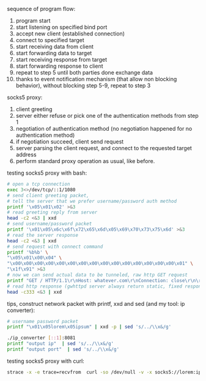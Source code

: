 sequence of program flow:
1. program start
2. start listening on specified bind port
3. accept new client (established connection)
4. connect to specified target
5. start receiving data from client
6. start forwarding data to target
7. start receiving response from target
8. start forwarding response to client
9. repeat to step 5 until both parties done exchange data
10. thanks to event notification mechanism (that allow non blocking behavior), without blocking step 5-9, repeat to step 3

socks5 proxy:
1. client greeting
2. server either refuse or pick one of the authentication methods from step 1
3. negotiation of authentication method (no negotiation happened for no authentication method)
4. if negotiation succeed, client send request
4. server parsing the client request, and connect to the requested target address
5. perform standard proxy operation as usual, like before.

testing socks5 proxy with bash:
```bash
# open a tcp connection
exec 3<>/dev/tcp/::1/1080
# send client greeting packet,
# tell the server that we prefer username/password auth method
printf '\x05\x01\x02' >&3
# read greeting reply from server
head -c2 <&3 | xxd
# send username/password packet
printf '\x01\x05\x6c\x6f\x72\x65\x6d\x05\x69\x70\x73\x75\x6d' >&3
# read the server response
head -c2 <&3 | xxd
# send request with connect command
printf '%b%b' \
"\x05\x01\x00\x04" \
"\x00\x00\x00\x00\x00\x00\x00\x00\x00\x00\x00\x00\x00\x00\x00\x01" \
"\x1f\x91" >&3
# now we can send actual data to be tunneled, raw http GET request
printf "GET / HTTP/1.1\r\nHost: whatever.com\r\nConnection: close\r\n\r\n" >&3
# read http response (gwhttpd server always return static, fixed response)
head -c333 <&3 | xxd
```

tips, construct network packet with printf, xxd and sed (and my tool: ip converter):
```bash
# username password packet
printf "\x01\x05lorem\x05ipsum" | xxd -p | sed 's/../\\x&/g'
```

```bash
./ip_converter [::1]:8081
printf "output ip"  | sed 's/../\\x&/g'
printf "output port"  | sed 's/../\\x&/g'
```

testing socks5 proxy with curl:
```bash
strace -x -e trace=recvfrom  curl -so /dev/null -v -x socks5://lorem:ipsum@[::1]:1080 [::1]:8081
```
